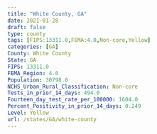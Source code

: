 ```yaml
---
title: "White County, GA"
date: 2021-01-28
draft: false
type: county
tags: [FIPS:13311.0,FEMA:4.0,Non-core,Yellow]
categories: [GA]
County: White County
State: GA
FIPS: 13311.0
FEMA_Region: 4.0
Population: 30798.0
NCHS_Urban_Rural_Classification: Non-core
Tests_in_prior_14_days: 494.0
Fourteen_day_test_rate_per_100000: 1604.0
Percent_Positivity_in_prior_14_days: 0.249
Level: Yellow
url: /states/GA/white-county
---
```



